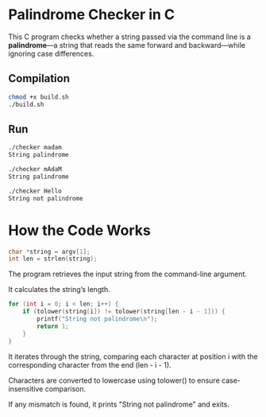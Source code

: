 # Palindrome Checker in C

This C program checks whether a string passed via the command line is a **palindrome**—a string that reads the same forward and backward—while ignoring case differences.

## Compilation

```bash
chmod +x build.sh
./build.sh
```

## Run

```bash
./checker madam
String palindrome

./checker mAdaM
String palindrome

./checker Hello
String not palindrome
```

# How the Code Works
```c
char *string = argv[1];
int len = strlen(string);
```
The program retrieves the input string from the command-line argument.

It calculates the string’s length.

```c
for (int i = 0; i < len; i++) {
    if (tolower(string[i]) != tolower(string[len - i - 1])) {
        printf("String not palindrome\n");
        return 1;
    }
}
```
It iterates through the string, comparing each character at position i with the corresponding character from the end (len - i - 1).

Characters are converted to lowercase using tolower() to ensure case-insensitive comparison.

If any mismatch is found, it prints "String not palindrome" and exits.